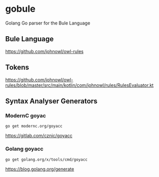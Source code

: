 # gobule
Golang Go parser for the Bule Language

## Bule Language

https://github.com/johnowl/owl-rules

## Tokens

https://github.com/johnowl/owl-rules/blob/master/src/main/kotlin/com/johnowl/rules/RulesEvaluator.kt

## Syntax Analyser Generators

### ModernC goyac

    go get modernc.org/goyacc

https://gitlab.com/cznic/goyacc

### Golang goyacc

    go get golang.org/x/tools/cmd/goyacc

https://blog.golang.org/generate

